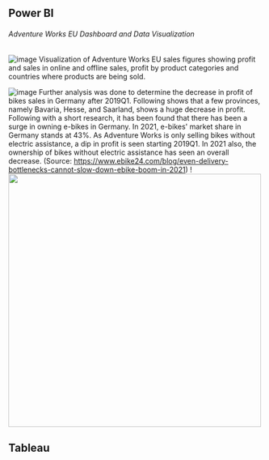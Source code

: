 ## Power BI
###### Adventure Works EU Dashboard and Data Visualization
![image](https://user-images.githubusercontent.com/40571742/194234178-0837b747-fb65-4fb5-8c07-5efcf4ca6e52.png)
Visualization of Adventure Works EU sales figures showing profit and sales in online and offline sales, profit by product categories and countries where products are being sold.

![image](https://user-images.githubusercontent.com/40571742/194245850-6e2f6c7c-26c4-4d4e-8975-53c49b28356a.png)
Further analysis was done to determine the decrease in profit of bikes sales in Germany after 2019Q1. Following shows that a few provinces, namely Bavaria, Hesse, and Saarland, shows a huge decrease in profit. Following with a short research, it has been found that there has been a surge in owning e-bikes in Germany. In 2021, e-bikes' market share in Germany stands at 43%. As Adventure Works is only selling bikes without electric assistance, a dip in profit is seen starting 2019Q1. In 2021 also, the ownership of bikes without electric assistance has seen an overall decrease. (Source: https://www.ebike24.com/blog/even-delivery-bottlenecks-cannot-slow-down-ebike-boom-in-2021)
!<img src = "https://user-images.githubusercontent.com/40571742/194256545-5f15acd6-a69c-4216-8921-5d4aa8993709.png" width = "500" />


## Tableau

